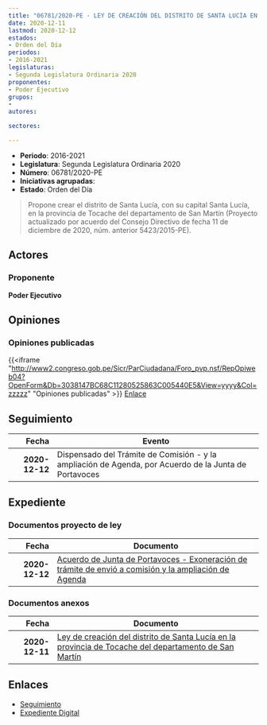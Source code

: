 ```yaml
---
title: "06781/2020-PE - LEY DE CREACIÓN DEL DISTRITO DE SANTA LUCÍA EN LA PROVINCIA DE TOCACHE DEL DEPARTAMENTO DE SAN MARTÍN"
date: 2020-12-11
lastmod: 2020-12-12
estados:
- Orden del Día
periodos:
- 2016-2021
legislaturas:
- Segunda Legislatura Ordinaria 2020
proponentes:
- Poder Ejecutivo
grupos:
- 
autores:

sectores:

---
```

- **Periodo**: 2016-2021
- **Legislatura**: Segunda Legislatura Ordinaria 2020
- **Número**: 06781/2020-PE
- **Iniciativas agrupadas**: 
- **Estado**: Orden del Día

> Propone crear el distrito de Santa Lucía, con su capital Santa Lucía, en la provincia de Tocache del departamento de San Martín (Proyecto actualizado por acuerdo del Consejo Directivo de fecha 11 de diciembre de 2020, núm. anterior 5423/2015-PE).


## Actores

### Proponente

**Poder Ejecutivo**

## Opiniones

### Opiniones publicadas

{{<iframe "http://www2.congreso.gob.pe/Sicr/ParCiudadana/Foro_pvp.nsf/RepOpiweb04?OpenForm&Db=3038147BC68C11280525863C005440E5&View=yyyy&Col=zzzzz" "Opiniones publicadas" >}}
[Enlace](http://www2.congreso.gob.pe/Sicr/ParCiudadana/Foro_pvp.nsf/RepOpiweb04?OpenForm&Db=3038147BC68C11280525863C005440E5&View=yyyy&Col=zzzzz)


## Seguimiento

| Fecha | Evento |
|------:|--------|
| **2020-12-12** | Dispensado del Trámite de Comisión - y la ampliación de Agenda, por Acuerdo de la Junta de Portavoces |

## Expediente

### Documentos proyecto de ley

| Fecha | Documento |
|------:|-----------|
| **2020-12-12** | [Acuerdo de Junta de Portavoces - Exoneración de trámite de envió a comisión y la ampliación de Agenda](http://www.leyes.congreso.gob.pe/Documentos/2016_2021/Acuerdos/Junta_Portavoces/AJP06781-20201212.pdf) |

### Documentos anexos

| Fecha | Documento |
|------:|-----------|
| **2020-12-11** | [Ley de creación del distrito de Santa Lucía en la provincia de Tocache del departamento de San Martín](https://leyes.congreso.gob.pe/Documentos/2016_2021/Proyectos_de_Ley_y_de_Resoluciones_Legislativas/PL06781-20201211.pdf) |

## Enlaces

- [Seguimiento](http://www2.congreso.gob.pe/Sicr/TraDocEstProc/CLProLey2016.nsf/f7fff46988ca05b1052578e100829cc7/712340672c1049690525863c001a3788?OpenDocument)
- [Expediente Digital](http://www2.congreso.gob.pe/Sicr/TraDocEstProc/Expvirt_2011.nsf/visbusqptramdoc1621/06781?opendocument)

